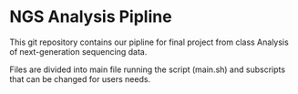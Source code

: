 # NGS Analysis Pipline

This git repository contains our pipline for final project from 
class Analysis of next-generation sequencing data.

Files are divided into main file running the script (main.sh) and 
subscripts that can be changed for users needs.
